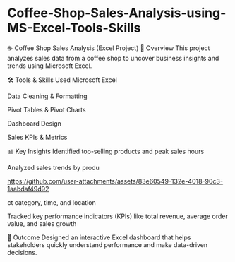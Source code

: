 # Coffee-Shop-Sales-Analysis-using-MS-Excel-Tools-Skills

☕ Coffee Shop Sales Analysis (Excel Project)
📌 Overview
This project analyzes sales data from a coffee shop to uncover business insights and trends using Microsoft Excel.

🛠️ Tools & Skills Used
Microsoft Excel

Data Cleaning & Formatting

Pivot Tables & Pivot Charts

Dashboard Design

Sales KPIs & Metrics

📊 Key Insights
Identified top-selling products and peak sales hours

Analyzed sales trends by produ

https://github.com/user-attachments/assets/83e60549-132e-4018-90c3-1aabdaf49d92

ct category, time, and location

Tracked key performance indicators (KPIs) like total revenue, average order value, and sales growth

🎯 Outcome
Designed an interactive Excel dashboard that helps stakeholders quickly understand performance and make data-driven decisions.
